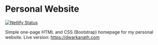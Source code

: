 
# Personal Website


[![Netlify Status](https://api.netlify.com/api/v1/badges/aae2b339-eebe-4557-844b-bcd404004dd1/deploy-status)](https://app.netlify.com/sites/dwarkanath/deploys)


Simple one-page HTML and CSS (Bootstrap) homepage for my personal website. Live version: https://dwarkanath.com


